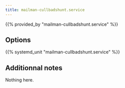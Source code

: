```yaml
---
title: mailman-cullbadshunt.service
---
```


{{% provided_by "mailman-cullbadshunt.service" %}}

## Options

{{% systemd_unit "mailman-cullbadshunt.service" %}}

## Additionnal notes

Nothing here.